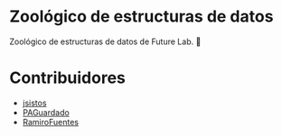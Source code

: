 # Zoológico de estructuras de datos

Zoológico de estructuras de datos de Future Lab. 🚀

# Contribuidores

- [jsistos](https://github.com/jsistos)
- [PAGuardado](https://github.com/PAGuardado)
- [RamiroFuentes](https://github.com/RamiroFuentes)

